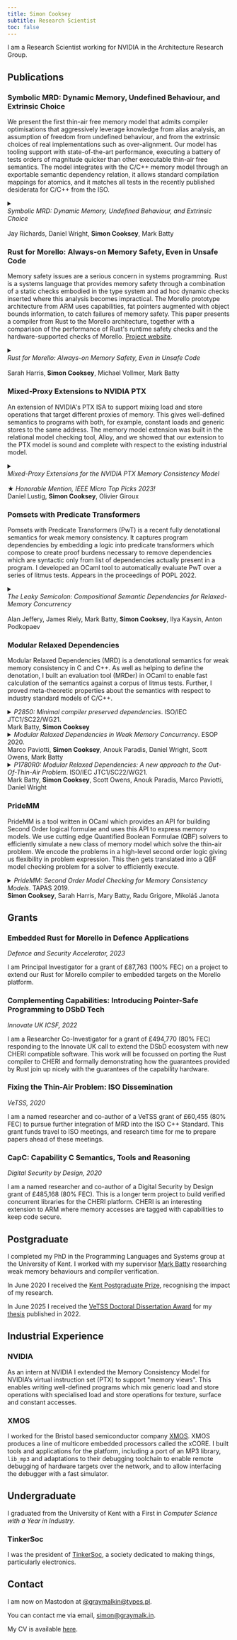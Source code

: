 ```yaml
---
title: Simon Cooksey
subtitle: Research Scientist
toc: false
---
```


I am a Research Scientist working for NVIDIA in the Architecture Research Group.

## Publications
### Symbolic MRD: Dynamic Memory, Undefined Behaviour, and Extrinsic Choice
We present the first thin-air free memory model that admits compiler optimisations that aggressively leverage knowledge from alias analysis, an assumption of freedom from undefined behaviour, and from the extrinsic choices of real implementations such as over-alignment.
Our model has tooling support with state-of-the-art performance, executing a battery of tests orders of magnitude quicker than other executable thin-air free semantics.
The model integrates with the C/C++ memory model through an exportable semantic dependency relation, it allows standard compilation mappings for atomics, and it matches all tests in the recently published desiderata for C/C++ from the ISO.

<details class="pub">
<summary>
<div><i>Symbolic MRD: Dynamic Memory, Undefined Behaviour, and Extrinsic Choice</i></div>
<br />
Jay Richards, Daniel Wright, <b>Simon Cooksey</b>, Mark Batty
</summary>
<a href="/papers/oopsla25.pdf" target="_blank">[PDF]</a>
<pre language="BibTeX">
To follow at OOPSLA 2025.
</pre>
</details>

### Rust for Morello: Always-on Memory Safety, Even in Unsafe Code
Memory safety issues are a serious concern in systems programming.
Rust is a systems language that provides memory safety through a combination of a static checks embodied in the type system and ad hoc dynamic checks inserted where this analysis becomes impractical.
The Morello prototype architecture from ARM uses capabilities, fat pointers augmented with object bounds information, to catch failures of memory safety.
This paper presents a compiler from Rust to the Morello architecture, together with a comparison of the performance of Rust's runtime safety checks and the hardware-supported checks of Morello.
[Project website](https://www.cs.kent.ac.uk/people/staff/mjb211/rust/index.htm).

<details class="pub">
<summary>
<div><i>Rust for Morello: Always-on Memory Safety, Even in Unsafe Code</i></div>
<br />
Sarah Harris, <b>Simon Cooksey</b>, Michael Vollmer, Mark Batty
</summary>
<a href="/papers/ecoop23.pdf" target="_blank">[PDF]</a> | <a href="https://github.com/kent-weak-memory/rust" target="_blank">[GitHub]</a>
<pre language="BibTeX">
@InProceedings{SHarris:2023,
  author ={Harris, Sarah and Cooksey, Simon and Vollmer, Michael and Batty, Mark},
  title ={{Rust for Morello: Always-On Memory Safety, Even in Unsafe Code}},
  booktitle ={37th European Conference on Object-Oriented Programming (ECOOP 2023)},
  pages ={39:1--39:27},
  series ={Leibniz International Proceedings in Informatics (LIPIcs)},
  ISBN ={978-3-95977-281-5},
  ISSN ={1868-8969},
  year ={2023},
  volume ={263},
  editor ={Ali, Karim and Salvaneschi, Guido},
  publisher ={Schloss Dagstuhl -- Leibniz-Zentrum f{\"u}r Informatik},
  address ={Dagstuhl, Germany},
  URL ={https://drops.dagstuhl.de/opus/volltexte/2023/18232},
  URN ={urn:nbn:de:0030-drops-182322},
  doi ={10.4230/LIPIcs.ECOOP.2023.39},
  annote ={Keywords: Compilers, Rust, Memory Safety, CHERI}
}</pre>
</details>

### Mixed-Proxy Extensions to NVIDIA PTX

An extension of NVIDIA's PTX ISA to support mixing load and store operations that target different proxies of memory. This gives well-defined semantics to programs with both, for example, constant loads and generic stores to the same address.
The memory model extension was built in the relational model checking tool, Alloy, and we showed that our extension to the PTX model is sound and complete with respect to the existing industrial model.

<details class="pub">
<summary>
<div><i>Mixed-Proxy Extensions for the NVIDIA PTX Memory Consistency Model</i></div>
<br />
★ <i>Honorable Mention, IEEE Micro Top Picks 2023!</i>
<br />
Daniel Lustig, <b>Simon Cooksey</b>, Olivier Giroux
</summary>
<a href="papers/isca22.pdf" target="_blank">[PDF]</a>
<pre language="BibTeX">@inproceedings{DLustig:2022,
  author = {Lustig, Daniel and Cooksey, Simon and Giroux, Olivier},
  title = {Mixed-Proxy Extensions for the NVIDIA PTX Memory Consistency Model: Industrial Product},
  booktitle = {Proceedings of the 49th Annual International Symposium on Computer Architecture},
  pages = {1058-1070},
  publisher = {Association for Computing Machinery},
  year = {2022},
  isbn = {9781450386104},
  address = {New York, NY, USA},
  url = {https://doi.org/10.1145/3470496.3533045},
  doi = {10.1145/3470496.3533045},
  numpages = {13},
  location = {New York, New York},
  series = {ISCA '22}
}</pre>
</details>


### Pomsets with Predicate Transformers

Pomsets with Predicate Transformers (PwT) is a recent fully denotational semantics for weak memory consistency.
It captures program dependencies by embedding a logic into predicate transformers which compose to create proof burdens necessary to remove dependencies which are syntactic only from list of dependencies actually present in a program.
I developed an OCaml tool to automatically evaluate PwT over a series of litmus tests. Appears in the proceedings of POPL 2022.

<details class="pub">
<summary>
<div><i>The Leaky Semicolon: Compositional Semantic Dependencies for Relaxed-Memory Concurrency</i></div>
<br >
Alan Jeffery, James Riely, Mark Batty, <b>Simon Cooksey</b>, Ilya Kaysin, Anton Podkopaev
</summary>
<a href="papers/popl22.pdf" target="_blank">[PDF]</a>
<pre language="BibTeX">@inproceedings{AJeffrey:2022,
  title={The Leaky Semicolon: Compositional Semantic Dependencies for Relaxed-Memory Concurrency},
  author={Jeffrey, Alan and Riely, James and Batty, Mark and Cooksey, Simon and Kaysin, Ilya and Podkopaev, Anton},
  booktitle={Proceedings of the 49th {ACM} {SIGPLAN} Symposium on Principles of Programming Languages, {POPL} 2022, Philadelphia, USA, January 18-20, 2022},
  editor={Rajeev Alur and Hongseok Yang},
  pages={54--84},
  publisher={{ACM}},
  year={2022},
  url={https://doi.org/10.1145/3498716}
}
</pre>
</details>

### Modular Relaxed Dependencies

Modular Relaxed Dependencies (MRD) is a denotational semantics for weak memory consistency in C and C++.
As well as helping to define the denotation, I built an evaluation tool (MRDer) in OCaml to enable fast calculation of the semantics against a corpus of litmus tests.
Further, I proved meta-theoretic properties about the semantics with respect to industry standard models of C/C++.

<details class="pub">
<summary>
<i>P2850: Minimal compiler preserved dependencies</i>.
ISO/IEC JTC1/SC22/WG21.
<br >
Mark Batty, <b>Simon Cooksey</b>
</summary>
<a href="/iso-papers/p2850/p2850r0.html" rel="noreferrer" target="_blank">Online working document</a>
<pre language="BibTeX">@techreport{MBatty:P2850,
    author="Batty, Mark and Cooksey, Simon",
    title="Minimal compiler preserved dependencies",
    institution="ISO/IEC JTC1/SC22/WG21",
    month="June",
    year="2023",
    number="P2850R0"
}</pre>
</details>

<details class="pub">
<summary>
<i>Modular Relaxed Dependencies in Weak Memory Concurrency</i>. 
ESOP 2020.
<br >
Marco Paviotti, <b>Simon Cooksey</b>, Anouk Paradis, Daniel Wright, Scott Owens, Mark Batty
</summary>
<a href="papers/esop20.pdf" target="_blank">[PDF]</a>
<pre language="BibTeX">@inproceedings{MPaviotti:ESOP20,
  title={Modular Relaxed Dependencies in Weak Memory Concurrency},
  author={Pavoitti, Marco and Cooksey, Simon and Paradis, Anouk and Wright, Daniel and Owens, Scott and Batty, Mark},
  booktitle="Programming Languages and Systems",
  editor="M{\"u}ller, Peter",
  year="2020",
  publisher="Springer International Publishing",
  address="Cham",
  pages="599--625",
}
</pre>
</details>

<details class="pub">
<summary>
<i>P1780R0: Modular Relaxed Dependencies: A new approach to the Out-Of-Thin-Air Problem</i>.
ISO/IEC JTC1/SC22/WG21.
<br >
Mark Batty, <b>Simon Cooksey</b>, Scott Owens, Anouk Paradis, Marco Paviotti, Daniel Wright
</summary>
<a href="https://wg21.link/p1780" rel="noreferrer" target="_blank">Online working document</a>
<pre language="BibTeX">@techreport{MBatty:P1780,
  author="Batty, Mark and Cooksey, Simon and Owens, Scott and Paradis, Anouk and Paviotti, Marco and Wright, Daniel",
  title="Modular Relaxed Dependencies: A new approach to the Out-Of-Thin-Air Problem",
  institution="ISO/IEC JTC1/SC22/WG21",
  month="June",
  year="2019",
  number="P1780R0"
}</pre>
</details>

### PrideMM

PrideMM is a tool written in OCaml which provides an API for building Second Order logical formulae and uses this API to express memory models.
We use cutting edge Quantified Boolean Formulae (QBF) solvers to efficiently simulate a new class of memory model which solve the thin-air problem.
We encode the problems in a high-level second order logic giving us flexibility in problem expression.
This then gets translated into a QBF model checking problem for a solver to efficiently execute.

<details class="pub">
<summary>
<i>PrideMM: Second Order Model Checking for Memory Consistency Models</i>. TAPAS 2019.
<br >
<b>Simon Cooksey</b>, Sarah Harris, Mary Batty, Radu Grigore, Mikoláš Janota
</summary>
<a href="papers/tapas19.pdf" target="_blank">[PDF]</a>
<pre language="BibTeX">@inproceedings{SCooksey:TAPAS19,
  author="Cooksey, Simon and Harris, Sarah and Batty, Mark and Grigore, Radu and Janota, Mikol\'{a}\v{s}",
  title="PrideMM: Second Order Model Checking for Memory Consistency Models",
  booktitle="10th Workshop on Tools for Automatic Program Analysis",
  year="2019"
}</pre>
</details>

## Grants
### Embedded Rust for Morello in Defence Applications
_Defence and Security Accelerator, 2023_

I am Principal Investigator for a grant of £87,763 (100% FEC) on a project to extend our Rust for Morello compiler to embedded targets on the Morello platform.

### Complementing Capabilities: Introducing Pointer-Safe Programming to DSbD Tech
_Innovate UK ICSF, 2022_

I am a Researcher Co-Investigator for a grant of £494,770 (80% FEC) responding to the Innovate UK call to extend the DSbD ecosystem with new CHERI compatible software.
This work will be focussed on porting the Rust compiler to CHERI and formally demonstrating how the guarantees provided by Rust join up nicely with the guarantees of the capability hardware.

### Fixing the Thin-Air Problem: ISO Dissemination
_VeTSS, 2020_

I am a named researcher and co-author of a VeTSS grant of £60,455 (80% FEC) to pursue further integration of MRD into the ISO C++ Standard.
This grant funds travel to ISO meetings, and research time for me to prepare papers ahead of these meetings.

### CapC: Capability C Semantics, Tools and Reasoning
_Digital Security by Design, 2020_

I am a named researcher and co-author of a Digital Security by Design grant of £485,168 (80% FEC).
This is a longer term project to build verified concurrent libraries for the CHERI platform.
CHERI is an interesting extension to ARM where memory accesses are tagged with capabilities to keep code secure.

## Postgraduate
I completed my PhD in the Programming Languages and Systems group at the University of Kent.
I worked with my supervisor [Mark Batty][mark] researching weak memory behaviours and compiler verification.

In June 2020 I received the [Kent Postgraduate Prize][prize], recognising the impact of my research.

In June 2025 I received the [VeTSS Doctoral Dissertation Award][vetss-prize] for my [thesis](/papers/thesis.pdf) published in 2022.

[mark]: https://www.kent.ac.uk/computing/people/3126/batty-mark
[prize]: https://blogs.kent.ac.uk/graduateschoolnews/2020/05/19/graduate-school-prizes-2020/
[vetss-prize]: https://vetss.org.uk/vetss-annual-conference-2025-concluded/

## Industrial Experience
### NVIDIA
As an intern at NVIDIA I extended the Memory Consistency Model for NVIDIA’s virtual instruction set (PTX) to support "memory views".
This enables writing well-defined programs which mix generic load and store operations with specialised load and store operations for texture, surface and constant accesses.

### XMOS
I worked for the Bristol based semiconductor company [XMOS][xmos].
XMOS produces a line of multicore embedded processors called the xCORE.
I built tools and applications for the platform, including a port of an MP3 library, `lib_mp3` and adaptations to their debugging toolchain to enable remote debugging of hardware targets over the network, and to allow interfacing the debugger with a fast simulator.

[xmos]: https://www.xmos.com

## Undergraduate
I graduated from the University of Kent with a First in _Computer Science with a Year in Industry_.

### TinkerSoc
I was the president of [TinkerSoc][TinkerSoc], a society dedicated to making things, particularly electronics.

[TinkerSoc]: https://tinkersoc.org

## Contact
I am now on Mastodon at <a rel="me" href="https://types.pl/@graymalkin">\@graymalkin\@types.pl</a>.

You can contact me via email, [simon@graymalk.in](mailto:simon@graymalk.in).

My CV is available [here](./cv.pdf).

